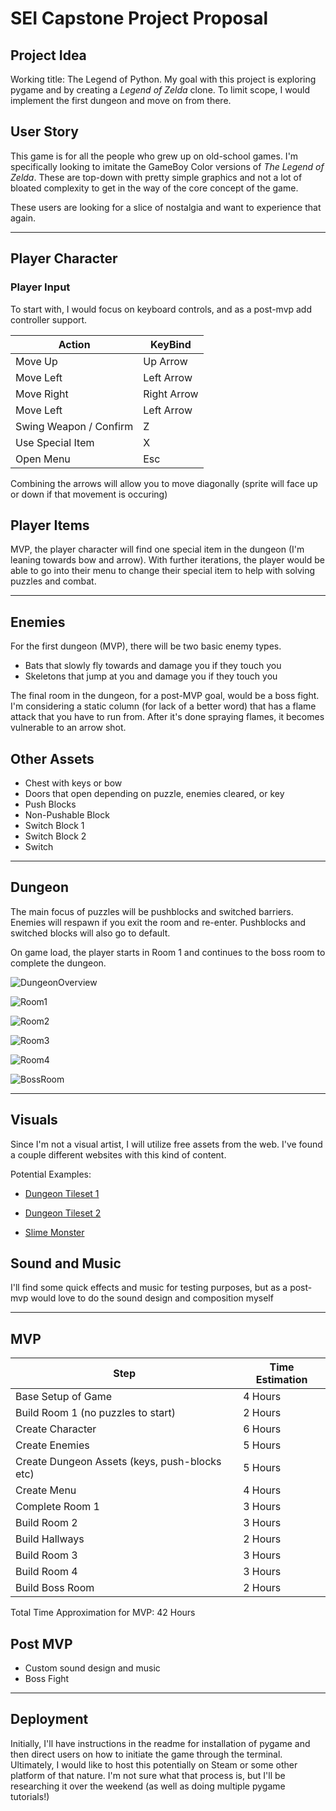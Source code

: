 # SEI Capstone Project Proposal

## Project Idea

Working title: The Legend of Python. My goal with this project is exploring pygame and by creating a _Legend of Zelda_ clone. To limit scope, I would implement the first dungeon and move on from there.

## User Story

This game is for all the people who grew up on old-school games. I'm specifically looking to imitate the GameBoy Color versions of _The Legend of Zelda_. These are top-down with pretty simple graphics and not a lot of bloated complexity to get in the way of the core concept of the game.

These users are looking for a slice of nostalgia and want to experience that again.

---

## Player Character

### Player Input

To start with, I would focus on keyboard controls, and as a post-mvp add controller support.

| Action                 | KeyBind     |
| ---------------------- | ----------- |
| Move Up                | Up Arrow    |
| Move Left              | Left Arrow  |
| Move Right             | Right Arrow |
| Move Left              | Left Arrow  |
| Swing Weapon / Confirm | Z           |
| Use Special Item       | X           |
| Open Menu              | Esc         |

Combining the arrows will allow you to move diagonally (sprite will face up or down if that movement is occuring)

## Player Items

MVP, the player character will find one special item in the dungeon (I'm leaning towards bow and arrow). With further iterations, the player would be able to go into their menu to change their special item to help with solving puzzles and combat.

---

## Enemies

For the first dungeon (MVP), there will be two basic enemy types.

- Bats that slowly fly towards and damage you if they touch you
- Skeletons that jump at you and damage you if they touch you

The final room in the dungeon, for a post-MVP goal, would be a boss fight. I'm considering a static column (for lack of a better word) that has a flame attack that you have to run from. After it's done spraying flames, it becomes vulnerable to an arrow shot.

## Other Assets

- Chest with keys or bow
- Doors that open depending on puzzle, enemies cleared, or key
- Push Blocks
- Non-Pushable Block
- Switch Block 1
- Switch Block 2
- Switch

---

## Dungeon

The main focus of puzzles will be pushblocks and switched barriers. Enemies will respawn if you exit the room and re-enter. Pushblocks and switched blocks will also go to default.

On game load, the player starts in Room 1 and continues to the boss room to complete the dungeon.

![DungeonOverview](/images/LoP-Dungeon-Overview.png)

![Room1](/images/LoP-Room1.png)

![Room2](/images/LoP-Room2.png)

![Room3](/images/LoP-Room3.png)

![Room4](/images/LoP-Room4.png)

![BossRoom](/images/LoP-Boss-Room.png)

---

## Visuals

Since I'm not a visual artist, I will utilize free assets from the web. I've found a couple different websites with this kind of content.

Potential Examples:

- [Dungeon Tileset 1](https://opengameart.org/content/dungeon-tileset)
- [Dungeon Tileset 2](https://opengameart.org/content/a-blocky-dungeon)

- [Slime Monster](https://opengameart.org/content/slime-monster-24x24)

## Sound and Music

I'll find some quick effects and music for testing purposes, but as a post-mvp would love to do the sound design and composition myself

---

## MVP

| Step                                          | Time Estimation |
| --------------------------------------------- | --------------- |
| Base Setup of Game                            | 4 Hours         |
| Build Room 1 (no puzzles to start)            | 2 Hours         |
| Create Character                              | 6 Hours         |
| Create Enemies                                | 5 Hours         |
| Create Dungeon Assets (keys, push-blocks etc) | 5 Hours         |
| Create Menu                                   | 4 Hours         |
| Complete Room 1                               | 3 Hours         |
| Build Room 2                                  | 3 Hours         |
| Build Hallways                                | 2 Hours         |
| Build Room 3                                  | 3 Hours         |
| Build Room 4                                  | 3 Hours         |
| Build Boss Room                               | 2 Hours         |

Total Time Approximation for MVP: 42 Hours

## Post MVP

- Custom sound design and music
- Boss Fight


---

## Deployment

Initially, I'll have instructions in the readme for installation of pygame and then direct users on how to initiate the game through the terminal. Ultimately, I would like to host this potentially on Steam or some other platform of that nature. I'm not sure what that process is, but I'll be researching it over the weekend (as well as doing multiple pygame tutorials!)